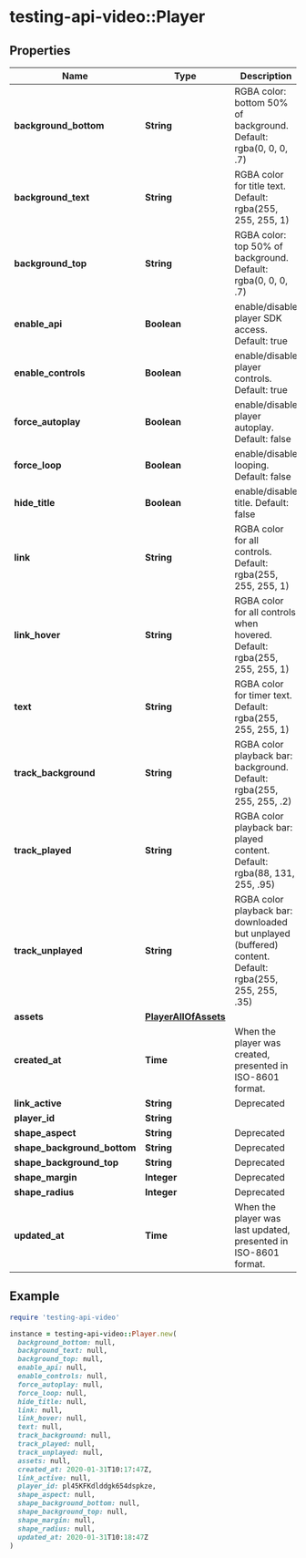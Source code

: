 # testing-api-video::Player

## Properties

| Name | Type | Description | Notes |
| ---- | ---- | ----------- | ----- |
| **background_bottom** | **String** | RGBA color: bottom 50% of background. Default: rgba(0, 0, 0, .7) | [optional] |
| **background_text** | **String** | RGBA color for title text. Default: rgba(255, 255, 255, 1) | [optional] |
| **background_top** | **String** | RGBA color: top 50% of background. Default: rgba(0, 0, 0, .7) | [optional] |
| **enable_api** | **Boolean** | enable/disable player SDK access. Default: true | [optional][default to true] |
| **enable_controls** | **Boolean** | enable/disable player controls. Default: true | [optional][default to true] |
| **force_autoplay** | **Boolean** | enable/disable player autoplay. Default: false | [optional][default to false] |
| **force_loop** | **Boolean** | enable/disable looping. Default: false | [optional][default to false] |
| **hide_title** | **Boolean** | enable/disable title. Default: false | [optional][default to false] |
| **link** | **String** | RGBA color for all controls. Default: rgba(255, 255, 255, 1) | [optional] |
| **link_hover** | **String** | RGBA color for all controls when hovered. Default: rgba(255, 255, 255, 1) | [optional] |
| **text** | **String** | RGBA color for timer text. Default: rgba(255, 255, 255, 1) | [optional] |
| **track_background** | **String** | RGBA color playback bar: background. Default: rgba(255, 255, 255, .2) | [optional] |
| **track_played** | **String** | RGBA color playback bar: played content. Default: rgba(88, 131, 255, .95) | [optional] |
| **track_unplayed** | **String** | RGBA color playback bar: downloaded but unplayed (buffered) content. Default: rgba(255, 255, 255, .35) | [optional] |
| **assets** | [**PlayerAllOfAssets**](PlayerAllOfAssets.md) |  | [optional] |
| **created_at** | **Time** | When the player was created, presented in ISO-8601 format. | [optional] |
| **link_active** | **String** | Deprecated | [optional] |
| **player_id** | **String** |  | [optional] |
| **shape_aspect** | **String** | Deprecated | [optional] |
| **shape_background_bottom** | **String** | Deprecated | [optional] |
| **shape_background_top** | **String** | Deprecated | [optional] |
| **shape_margin** | **Integer** | Deprecated | [optional] |
| **shape_radius** | **Integer** | Deprecated | [optional] |
| **updated_at** | **Time** | When the player was last updated, presented in ISO-8601 format. | [optional] |

## Example

```ruby
require 'testing-api-video'

instance = testing-api-video::Player.new(
  background_bottom: null,
  background_text: null,
  background_top: null,
  enable_api: null,
  enable_controls: null,
  force_autoplay: null,
  force_loop: null,
  hide_title: null,
  link: null,
  link_hover: null,
  text: null,
  track_background: null,
  track_played: null,
  track_unplayed: null,
  assets: null,
  created_at: 2020-01-31T10:17:47Z,
  link_active: null,
  player_id: pl45KFKdlddgk654dspkze,
  shape_aspect: null,
  shape_background_bottom: null,
  shape_background_top: null,
  shape_margin: null,
  shape_radius: null,
  updated_at: 2020-01-31T10:18:47Z
)
```

